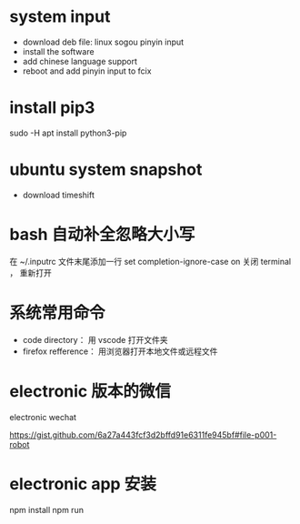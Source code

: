 # system input

- download deb file: linux sogou pinyin input
- install the software
- add chinese language support
- reboot and add pinyin input to fcix

# install pip3

sudo -H apt install python3-pip

# ubuntu system snapshot

- download timeshift

# bash 自动补全忽略大小写
在 ~/.inputrc 文件末尾添加一行
set completion-ignore-case on
关闭 terminal ， 重新打开

# 系统常用命令

- code directory： 用 vscode 打开文件夹
- firefox refference： 用浏览器打开本地文件或远程文件

# electronic 版本的微信

electronic wechat

https://gist.github.com/6a27a443fcf3d2bffd91e6311fe945bf#file-p001-robot

# electronic app 安装
npm install
npm run